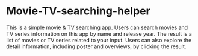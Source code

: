 # Movie-TV-searching-helper

This is a simple movie & TV searching app.
Users can search movies and TV series information on this app by name and release year. 
The result is a list of movies or TV series related to your input. 
Users can also explore the detail information, including poster and overviews, by clicking the result.

